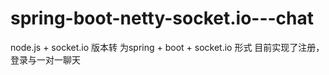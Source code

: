 # spring-boot-netty-socket.io---chat

node.js + socket.io 版本转 为spring + boot + socket.io 形式 目前实现了注册，登录与一对一聊天
